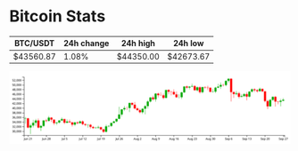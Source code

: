 # Bitcoin Stats

BTC/USDT|24h change|24h high|24h low|
|---|---|---|---|
|$43560.87|1.08%|$44350.00|$42673.67|

<img src="./chart.svg">
